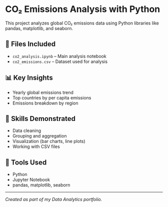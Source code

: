# CO₂ Emissions Analysis with Python

This project analyzes global CO₂ emissions data using Python libraries like pandas, matplotlib, and seaborn.

## 📁 Files Included
- `co2_analysis.ipynb` – Main analysis notebook
- `co2_emissions.csv` – Dataset used for analysis

## 📊 Key Insights
- Yearly global emissions trend
- Top countries by per capita emissions
- Emissions breakdown by region

## 📌 Skills Demonstrated
- Data cleaning
- Grouping and aggregation
- Visualization (bar charts, line plots)
- Working with CSV files

## 🚀 Tools Used
- Python
- Jupyter Notebook
- pandas, matplotlib, seaborn

---

*Created as part of my Data Analytics portfolio.*
